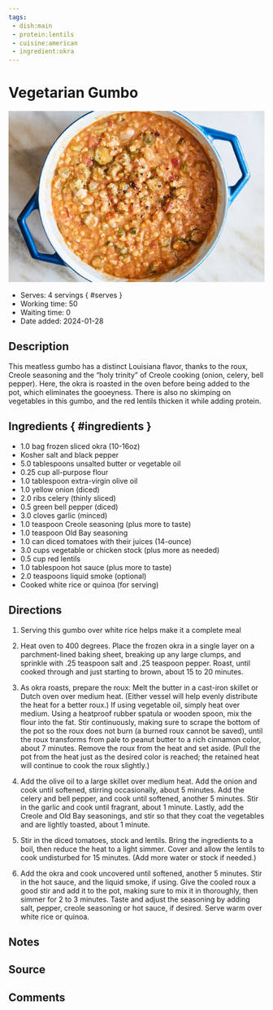 ```yaml
---
tags:
 - dish:main
 - protein:lentils
 - cuisine:american
 - ingredient:okra
---
```


# Vegetarian Gumbo

![Recipe picture](../images/vegetarian_gumbo-0.jpg)

- Serves: 4 servings
{ #serves }
- Working time: 50
- Waiting time: 0
- Date added: 2024-01-28

## Description

This meatless gumbo has a distinct Louisiana flavor, thanks to the roux, Creole seasoning and the “holy trinity” of Creole cooking (onion, celery, bell pepper). Here, the okra is roasted in the oven before being added to the pot, which eliminates the gooeyness. There is also no skimping on vegetables in this gumbo, and the red lentils thicken it while adding protein.

## Ingredients { #ingredients }

- 1.0 bag frozen sliced okra (10-16oz)
- Kosher salt and black pepper 
- 5.0 tablespoons unsalted butter or vegetable oil 
- 0.25 cup all-purpose flour 
- 1.0 tablespoon extra-virgin olive oil 
- 1.0 yellow onion (diced)
- 2.0 ribs celery (thinly sliced)
- 0.5 green bell pepper (diced)
- 3.0 cloves garlic (minced)
- 1.0 teaspoon Creole seasoning (plus more to taste)
- 1.0 teaspoon Old Bay seasoning 
- 1.0 can diced tomatoes with their juices (14-ounce)
- 3.0 cups vegetable or chicken stock (plus more as needed)
- 0.5 cup red lentils 
- 1.0 tablespoon hot sauce (plus more to taste)
- 2.0 teaspoons liquid smoke (optional)
- Cooked white rice or quinoa (for serving)

## Directions

1. Serving this gumbo over white rice helps make it a complete meal

2. Heat oven to 400 degrees. Place the frozen okra in a single layer on a parchment-lined baking sheet, breaking up any large clumps, and sprinkle with .25 teaspoon salt and .25 teaspoon pepper. Roast, until cooked through and just starting to brown, about 15 to 20 minutes.

3. As okra roasts, prepare the roux: Melt the butter in a cast-iron skillet or Dutch oven over medium heat. (Either vessel will help evenly distribute the heat for a better roux.) If using vegetable oil, simply heat over medium. Using a heatproof rubber spatula or wooden spoon, mix the flour into the fat. Stir continuously, making sure to scrape the bottom of the pot so the roux does not burn (a burned roux cannot be saved), until the roux transforms from pale to peanut butter to a rich cinnamon color, about 7 minutes. Remove the roux from the heat and set aside. (Pull the pot from the heat just as the desired color is reached; the retained heat will continue to cook the roux slightly.)

4. Add the olive oil to a large skillet over medium heat. Add the onion and cook until softened, stirring occasionally, about 5 minutes. Add the celery and bell pepper, and cook until softened, another 5 minutes. Stir in the garlic and cook until fragrant, about 1 minute. Lastly, add the Creole and Old Bay seasonings, and stir so that they coat the vegetables and are lightly toasted, about 1 minute.

5. Stir in the diced tomatoes, stock and lentils. Bring the ingredients to a boil, then reduce the heat to a light simmer. Cover and allow the lentils to cook undisturbed for 15 minutes. (Add more water or stock if needed.)

6. Add the okra and cook uncovered until softened, another 5 minutes. Stir in the hot sauce, and the liquid smoke, if using. Give the cooled roux a good stir and add it to the pot, making sure to mix it in thoroughly, then simmer for 2 to 3 minutes. Taste and adjust the seasoning by adding salt, pepper, creole seasoning or hot sauce, if desired. Serve warm over white rice or quinoa.

## Notes

## Source

## Comments
